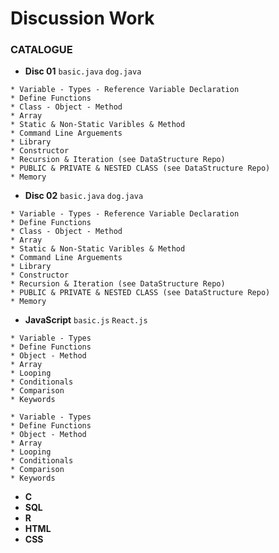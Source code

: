 # Discussion Work

### CATALOGUE
* **Disc 01** `basic.java` `dog.java`
```
* Variable - Types - Reference Variable Declaration
* Define Functions 
* Class - Object - Method 
* Array 
* Static & Non-Static Varibles & Method 
* Command Line Arguements 
* Library 
* Constructor
* Recursion & Iteration (see DataStructure Repo)
* PUBLIC & PRIVATE & NESTED CLASS (see DataStructure Repo)
* Memory
```

* **Disc 02** `basic.java` `dog.java`
```
* Variable - Types - Reference Variable Declaration
* Define Functions 
* Class - Object - Method 
* Array 
* Static & Non-Static Varibles & Method 
* Command Line Arguements 
* Library 
* Constructor
* Recursion & Iteration (see DataStructure Repo)
* PUBLIC & PRIVATE & NESTED CLASS (see DataStructure Repo)
* Memory
```
* **JavaScript** `basic.js` `React.js`
```
* Variable - Types
* Define Functions  
* Object - Method
* Array
* Looping
* Conditionals
* Comparison
* Keywords
```
```
* Variable - Types
* Define Functions  
* Object - Method
* Array
* Looping
* Conditionals
* Comparison
* Keywords
```
* **C**
* **SQL**
* **R**
* **HTML**
* **CSS**

